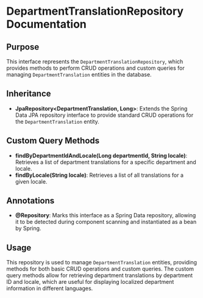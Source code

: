 # DepartmentTranslationRepository Documentation

## Purpose

This interface represents the `DepartmentTranslationRepository`, which provides methods to perform CRUD operations and custom queries for managing `DepartmentTranslation` entities in the database.

## Inheritance

- **JpaRepository<DepartmentTranslation, Long>**: Extends the Spring Data JPA repository interface to provide standard CRUD operations for the `DepartmentTranslation` entity.

## Custom Query Methods

- **findByDepartmentIdAndLocale(Long departmentId, String locale)**: Retrieves a list of department translations for a specific department and locale.
- **findByLocale(String locale)**: Retrieves a list of all translations for a given locale.

## Annotations

- **@Repository**: Marks this interface as a Spring Data repository, allowing it to be detected during component scanning and instantiated as a bean by Spring.

## Usage

This repository is used to manage `DepartmentTranslation` entities, providing methods for both basic CRUD operations and custom queries. The custom query methods allow for retrieving department translations by department ID and locale, which are useful for displaying localized department information in different languages.

